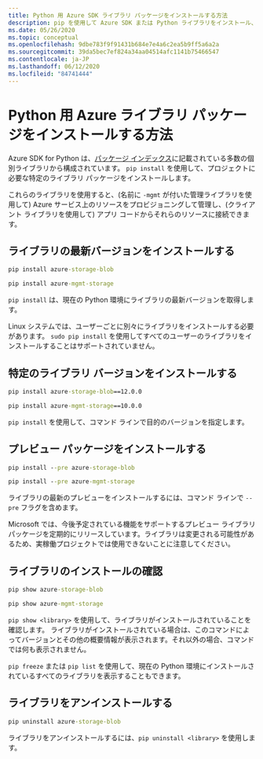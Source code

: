 ```yaml
---
title: Python 用 Azure SDK ライブラリ パッケージをインストールする方法
description: pip を使用して Azure SDK または Python ライブラリをインストール、アンインストール、および検証する方法。 特定のバージョンおよびプレビュー パッケージをインストールする方法の詳細も含まれています。
ms.date: 05/26/2020
ms.topic: conceptual
ms.openlocfilehash: 9dbe783f9f91431b684e7e4a6c2ea5b9ff5a6a2a
ms.sourcegitcommit: 39da5bec7ef824a34aa04514afc1141b75466547
ms.contentlocale: ja-JP
ms.lasthandoff: 06/12/2020
ms.locfileid: "84741444"
---
```

# <a name="how-to-install-azure-library-packages-for-python"></a>Python 用 Azure ライブラリ パッケージをインストールする方法

Azure SDK for Python は、[パッケージ インデックス](azure-sdk-library-package-index.md)に記載されている多数の個別ライブラリから構成されています。 `pip install` を使用して、プロジェクトに必要な特定のライブラリ パッケージをインストールします。

これらのライブラリを使用すると、(名前に `-mgmt` が付いた管理ライブラリを使用して) Azure サービス上のリソースをプロビジョニングして管理し、(クライアント ライブラリを使用して) アプリ コードからそれらのリソースに接続できます。

## <a name="install-the-latest-version-of-a-library"></a>ライブラリの最新バージョンをインストールする

```cmd
pip install azure-storage-blob
```

```cmd
pip install azure-mgmt-storage
```

`pip install` は、現在の Python 環境にライブラリの最新バージョンを取得します。

Linux システムでは、ユーザーごとに別々にライブラリをインストールする必要があります。 `sudo pip install` を使用してすべてのユーザーのライブラリをインストールすることはサポートされていません。

## <a name="install-specific-library-versions"></a>特定のライブラリ バージョンをインストールする

```cmd
pip install azure-storage-blob==12.0.0
```

```cmd
pip install azure-mgmt-storage==10.0.0
```

`pip install` を使用して、コマンド ラインで目的のバージョンを指定します。

## <a name="install-preview-packages"></a>プレビュー パッケージをインストールする

```cmd
pip install --pre azure-storage-blob
```

```cmd
pip install --pre azure-mgmt-storage
```

ライブラリの最新のプレビューをインストールするには、コマンド ラインで `--pre` フラグを含めます。

Microsoft では、今後予定されている機能をサポートするプレビュー ライブラリ パッケージを定期的にリリースしています。ライブラリは変更される可能性があるため、実稼働プロジェクトでは使用できないことに注意してください。

## <a name="verify-a-library-installation"></a>ライブラリのインストールの確認

```cmd
pip show azure-storage-blob
```

```cmd
pip show azure-mgmt-storage
```

`pip show <library>` を使用して、ライブラリがインストールされていることを確認します。 ライブラリがインストールされている場合は、このコマンドによってバージョンとその他の概要情報が表示されます。それ以外の場合、コマンドでは何も表示されません。

`pip freeze` または `pip list` を使用して、現在の Python 環境にインストールされているすべてのライブラリを表示することもできます。

## <a name="uninstall-a-library"></a>ライブラリをアンインストールする

```cmd
pip uninstall azure-storage-blob
```

ライブラリをアンインストールするには、`pip uninstall <library>` を使用します。

